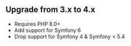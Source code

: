 Upgrade from 3.x to 4.x
-----------------------

* Requires PHP 8.0+
* Add support for Symfony 6
* Drop support for Symfony 4 & Symfony < 5.4
